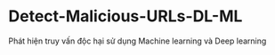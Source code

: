 # Detect-Malicious-URLs-DL-ML
Phát hiện truy vấn độc hại sử dụng Machine learning và Deep learning  
